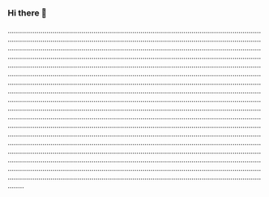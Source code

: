 ### Hi there 👋

................................................................................................................................................................................................................................................................................................................................................................................................................................................................................................................................................................................................................................................................................................................................................................................................................................................................................................................................................................................................................................................................................................................................................................................................................................................................................................................................................................................................................................................................................................................................................................................................................................................................................................................................................................................................................................................................................................................................................................................................................................................................................................................................................................................................................................................................................................................................